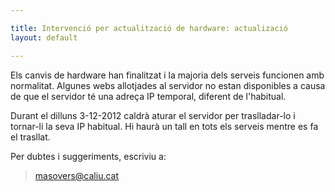 ```yaml
---

title: Intervenció per actualització de hardware: actualizació
layout: default

---
```


Els canvis de hardware han finalitzat i la majoria dels serveis
funcionen amb normalitat. Algunes webs allotjades al servidor no estan
disponibles a causa de que el servidor té una adreça IP temporal,
diferent de l'habitual.

Durant el dilluns 3-12-2012 caldrà aturar el servidor per traslladar-lo
i tornar-li la seva IP habitual. Hi haurà un tall en tots els serveis
mentre es fa el trasllat.

Per dubtes i suggeriments, escriviu a:

> <masovers@caliu.cat>

